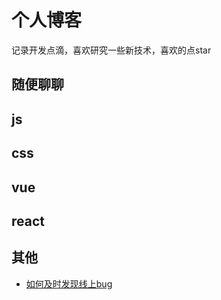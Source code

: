 # 个人博客

记录开发点滴，喜欢研究一些新技术，喜欢的点star

## 随便聊聊

## js


## css

## vue


## react


## 其他

- [如何及时发现线上bug](https://github.com/lzcrwxl/Blog/issues/1)
